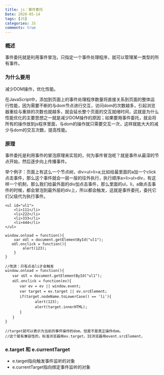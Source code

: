 ```yaml
---
title: js：事件委托
Date: 2020-05-14
tags: [JS]
categories: JS
comments: true
---
```



### 概述
事件委托就是利用事件冒泡，只指定一个事件处理程序，就可以管理某一类型的所有事件。
### 为什么要用
减少DOM操作，优化性能。

在JavaScript中，添加到页面上的事件处理程序数量将直接关系到页面的整体运行性能，因为需要不断的与dom节点进行交互，访问dom的次数越多，引起浏览器重绘与重排的次数也就越多，就会延长整个页面的交互就绪时间，这就是为什么性能优化的主要思想之一就是减少DOM操作的原因；如果要用事件委托，就会将所有的操作放到js程序里面，与dom的操作就只需要交互一次，这样就能大大的减少与dom的交互次数，提高性能。
### 原理
事件委托是利用事件的冒泡原理来实现的，何为事件冒泡呢？就是事件从最深的节点开始，然后逐步向上传播事件。

举个例子：页面上有这么一个节点树，div>ul>li>a;比如给最里面的a加一个click点击事件，那么这个事件就会一层一层的往外执行，执行顺序a>li>ul>div，有这样一个机制，那么我们给最外面的div加点击事件，那么里面的ul，li，a做点击事件的时候，都会冒泡到最外层的div上，所以都会触发，这就是事件委托，委托它们父级代为执行事件。


```
<ul id="ul1">
    <li>111</li>
    <li>222</li>
    <li>333</li>
    <li>444</li>
</ul>

window.onload = function(){
    var oUl = document.getElementById("ul1");
   oUl.onclick = function(){
        alert(123);
    }
}

//改进：只有点击li才会触发
window.onload = function(){
　　var oUl = document.getElementById("ul1");
　　oUl.onclick = function(ev){
　　　　var ev = ev || window.event;
　　　　var target = ev.target || ev.srcElement;
　　　　if(target.nodeName.toLowerCase() == 'li'){
　 　　　　　　 alert(123);
　　　　　　　  alert(target.innerHTML);
　　　　}
　　}
}

//target就可以表示为当前的事件操作的dom，但是不是真正操作dom。
//这个是有兼容性的，标准浏览器用ev.target，IE浏览器用event.srcElement，
```

### e.target 和 e.currentTarget

- e.target指向触发事件监听的对象
- e.currentTarget指向绑定事件监听的对象